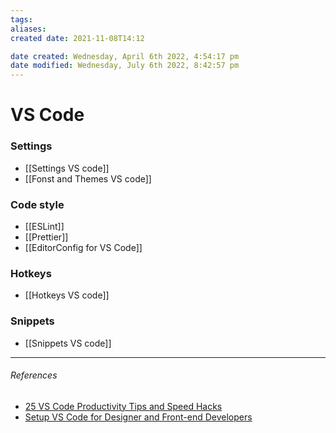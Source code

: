 ```yaml
---
tags: 
aliases: 
created date: 2021-11-08T14:12

date created: Wednesday, April 6th 2022, 4:54:17 pm
date modified: Wednesday, July 6th 2022, 8:42:57 pm
---
```


# VS Code

### Settings

- [[Settings VS code]]
- [[Fonst and Themes VS code]]

### Code style

- [[ESLint]]
- [[Prettier]]
- [[EditorConfig for VS Code]]

### Hotkeys

- [[Hotkeys VS code]]

### Snippets

- [[Snippets VS code]]

---

###### References

- [25 VS Code Productivity Tips and Speed Hacks](https://www.youtube.com/watch?v=ifTF3ags0XI&feature=youtu.be)
- [Setup VS Code for Designer and Front-end Developers](https://dev.to/yogeshdev/setup-vs-code-for-designer-and-front-end-developers-1fli)
